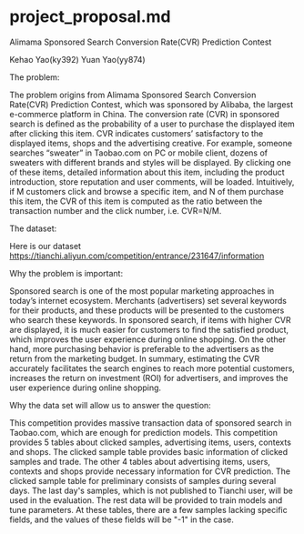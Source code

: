 # project_proposal.md
Alimama Sponsored Search Conversion Rate(CVR) Prediction Contest


Kehao Yao(ky392) Yuan Yao(yy874)

The problem:

The problem origins from Alimama Sponsored Search Conversion Rate(CVR) Prediction Contest, which was sponsored by Alibaba, the largest e-commerce platform in China. 
The conversion rate (CVR) in sponsored search is defined as the probability of a user to purchase the displayed item after clicking this item. CVR indicates customers’ satisfactory to the displayed items, shops and the advertising creative. For example, someone searches “sweater” in Taobao.com on PC or mobile client, dozens of sweaters with different brands and styles will be displayed. By clicking one of these items, detailed information about this item, including the product introduction, store reputation and user comments, will be loaded. Intuitively, if M customers click and browse a specific item, and N of them purchase this item, the CVR of this item is computed as the ratio between the transaction number and the click number, i.e. CVR=N/M.

The dataset:

Here is our dataset 
https://tianchi.aliyun.com/competition/entrance/231647/information

Why the problem is important:

Sponsored search is one of the most popular marketing approaches in today’s internet ecosystem. Merchants (advertisers) set several keywords for their products, and these products will be presented to the customers who search these keywords. 
In sponsored search, if items with higher CVR are displayed, it is much easier for customers to find the satisfied product, which improves the user experience during online shopping. On the other hand, more purchasing behavior is preferable to the advertisers as the return from the marketing budget. In summary, estimating the CVR accurately facilitates the search engines to reach more potential customers, increases the return on investment (ROI) for advertisers, and improves the user experience during online shopping.

Why the data set will allow us to answer the question:

This competition provides massive transaction data of sponsored search in Taobao.com, which are enough for prediction models.
This competition provides 5 tables about clicked samples, advertising items, users, contexts and shops. The clicked sample table provides basic information of clicked samples and trade. The other 4 tables about advertising items, users, contexts and shops provide necessary information for CVR prediction.
The clicked sample table for preliminary consists of samples during several days.
The last day's samples, which is not published to Tianchi user, will be used in the evaluation. The rest data will be provided to train models and tune parameters.
At these tables, there are a few samples lacking specific fields, and the values of these fields will be "-1" in the case.

